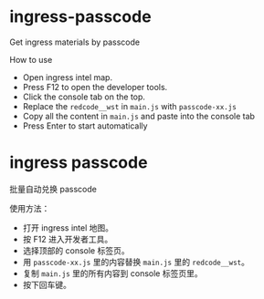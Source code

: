 # ingress-passcode
Get ingress materials by passcode

How to use
- Open ingress intel map.
- Press F12 to open the developer tools.
- Click the console tab on the top.
- Replace the ```redcode__wst``` in ```main.js``` with ```passcode-xx.js```
- Copy all the content in ```main.js``` and paste into the console tab
- Press Enter to start automatically

# ingress passcode
批量自动兑换 passcode

使用方法：
- 打开 ingress intel 地图。
- 按 F12 进入开发者工具。
- 选择顶部的 console 标签页。
- 用 ```passcode-xx.js``` 里的内容替换 ```main.js``` 里的 ```redcode__wst```。
- 复制 ```main.js``` 里的所有内容到 console 标签页里。
- 按下回车键。